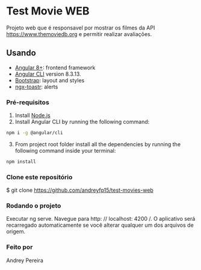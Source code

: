 # Test Movie WEB

Projeto web que é responsavel por mostrar os filmes da API https://www.themoviedb.org e permitir realizar avaliações.

## Usando

* [Angular 8+](https://angular.io): frontend framework
* [Angular CLI](https://github.com/angular/angular-cli) version 8.3.13.
* [Bootstrap](http://www.getbootstrap.com): layout and styles
* [ngx-toastr](https://www.npmjs.com/package/ngx-toastr): alerts

### Pré-requisitos

1. Install [Node.js](https://nodejs.org)
2. Install Angular CLI by running the following command:
  ```bash
  npm i -g @angular/cli
  ```
3. From project root folder install all the dependencies by running the following command inside your terminal:
  ```bash
  npm install
  ```

### Clone este repositório

$ git clone <https://github.com/andreyfp15/test-movies-web>

### Rodando o projeto
  
Executar ng serve. Navegue para http: // localhost: 4200 /. O aplicativo será recarregado automaticamente se você alterar qualquer um dos arquivos de origem.


### Feito por
  Andrey Pereira






